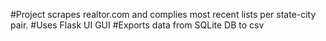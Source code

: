 #Project scrapes realtor.com and complies most recent lists per state-city pair. 
#Uses Flask UI GUI 
#Exports data from SQLite DB to csv
